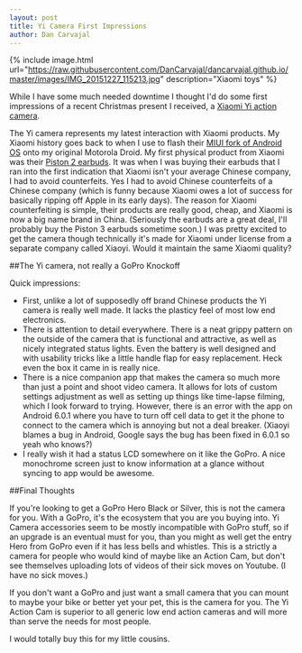 ```yaml
---
layout: post
title: Yi Camera First Impressions
author: Dan Carvajal
---
```

{% include image.html url="https://raw.githubusercontent.com/DanCarvajal/dancarvajal.github.io/master/images/IMG_20151227_115213.jpg" description="Xiaomi toys" %}

While I have some much needed downtime I thought I'd do some first impressions of a recent Christmas present I received, a [Xiaomi Yi action camera](http://www.amazon.com/Xiaomi-XYACWW-Action-Camera-Wi-Fi/dp/B0148TNDXY).

The Yi camera represents my latest interaction with Xiaomi products. My Xiaomi history goes back to when I use to flash their [MIUI fork of Android OS](https://en.wikipedia.org/wiki/MIUI) onto my original Motorola Droid. My first physical product from Xiaomi was their [Piston 2 earbuds](http://www.head-fi.org/products/xiaomi-pistons-2-0-mk301). It was when I was buying their earbuds that I ran into the first indication that Xiaomi isn't your average Chinese company, I had to avoid counterfeits. Yes I had to avoid Chinese counterfeits of a Chinese company (which is funny because Xiaomi owes a lot of success for basically ripping off Apple in its early days). The reason for Xiaomi counterfeiting is simple, their products are really good, cheap, and Xiaomi is now a big name brand in China. (Seriously the earbuds are a great deal, I'll probably buy the Piston 3 earbuds sometime soon.) I was pretty excited to get the camera though technically it's made for Xiaomi under license from a separate company called Xiaoyi. Would it maintain the same Xiaomi quality?

##The Yi camera, not really a GoPro Knockoff

Quick impressions:

* First, unlike a lot of supposedly off brand Chinese products the Yi camera is really well made. It lacks the plasticy feel of most low end electronics.
* There is attention to detail everywhere. There is a neat grippy pattern on the outside of the camera that is functional and attractive, as well as nicely integrated status lights. Even the battery is well designed and with usability tricks like a little handle flap for easy replacement. Heck even the box it came in is really nice.
* There is a nice companion app that makes the camera so much more than just a point and shoot video camera. It allows for lots of custom settings adjustment as well as setting up things like time-lapse filming, which I look forward to trying. However, there is an error with the app on Android 6.0.1 where you have to turn off cell data to get it the phone to connect to the camera which is annoying but not a deal breaker. (Xiaoyi blames a bug in Android, Google says the bug has been fixed in 6.0.1 so yeah who knows?)
* I really wish it had a status LCD somewhere on it like the GoPro. A nice monochrome screen just to know information at a glance without syncing to app would be awesome.

##Final Thoughts

If you're looking to get a GoPro Hero Black or Silver, this is not the camera for you. With a GoPro, it's the ecosystem that you are you buying into. Yi Camera accessories seem to be mostly incompatible with GoPro stuff, so if an upgrade is an eventual must for you, than you might as well get the entry Hero from GoPro even if it has less bells and whistles. This is a strictly a camera for people who would kind of maybe like an Action Cam, but don't see themselves uploading lots of videos of their sick moves on Youtube. (I have no sick moves.)

If you don't want a GoPro and just want a small camera that you can mount to maybe your bike or better yet your pet, this is the camera for you. The Yi Action Cam is superior to all generic low end action cameras and will more than serve the needs for most people.

I would totally buy this for my little cousins.
